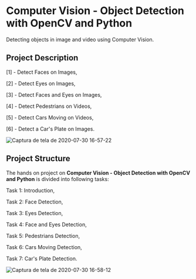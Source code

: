 # Computer Vision - Object Detection with OpenCV and Python

Detecting objects in image and video using Computer Vision.

## Project Description

[1] - Detect Faces on Images,

[2] - Detect Eyes on Images,

[3] - Detect Faces and Eyes on Images,

[4] - Detect Pedestrians on Videos,

[5] - Detect Cars Moving on Videos,

[6] - Detect a Car's Plate on Images.

![Captura de tela de 2020-07-30 16-57-22](https://user-images.githubusercontent.com/65929471/88968845-5747df00-d286-11ea-863c-48c80667337c.png)


## Project Structure
The hands on project on **Computer Vision - Object Detection with OpenCV and Python** is divided into following tasks:

Task 1: Introduction,

Task 2: Face Detection,

Task 3: Eyes Detection,

Task 4: Face and Eyes Detection,

Task 5: Pedestrians Detection,

Task 6: Cars Moving Detection,

Task 7: Car's Plate Detection.

![Captura de tela de 2020-07-30 16-58-12](https://user-images.githubusercontent.com/65929471/88968939-7d6d7f00-d286-11ea-84fa-aafa9965e72d.png)
